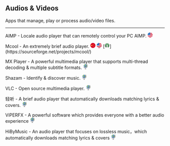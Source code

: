 ## Audios & Videos

Apps that manage, play or process audio/video files.

---

AIMP - Locale audio player that can remotely control your PC AIMP. ![](../assets/united-states.png)

Mcool - An extremely brief audio player. ![](../assets/china.png) ![](../assets/united-states.png) [![](../assets/open-source-icon.png "MIT@SourceForge: https://sourceforge.net/projects/mcool/")](https://sourceforge.net/projects/mcool/)

MX Player - A powerful multimedia player that supports multi-thread decoding & multiple subtitle formats. ![](../assets/earth-globe.png)

Shazam - Identify & discover music. ![](../assets/earth-globe.png)

VLC - Open source multimedia player. ![](../assets/earth-globe.png)

轻听 - A brief audio player that automatically downloads matching lyrics & covers. ![](../assets/earth-globe.png)

ViPERFX - A powerful software which provides everyone with a better audio experience ![](../assets/earth-globe.png)

HiByMusic - An audio player that focuses on lossless music，which automatically downloads matching lyrics & covers ![](../assets/earth-globe.png)
